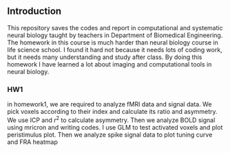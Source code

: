 ## Introduction
This repository saves the codes and report in computational and systematic  neural biology taught by teachers in Department of Biomedical Engineering.
The homework in this course is much harder than neural biology course in life science school. I found it hard not because it needs lots of coding work, but it needs many understanding and study after class. By doing this homework I have learned a lot about imaging and computational tools in neural biology.

### HW1
in homework1, we are required to analyze fMRI data and signal data. We pick voxels according to their index and calculate its ratio and asymmetry. We use ICP and $r^2$ to calculate asymmetry. Then we analyze BOLD signal using mricron and writing codes. I use GLM to test activated voxels and plot peristimulus plot. Then we analyze spike signal data to plot tuning curve and FRA heatmap

